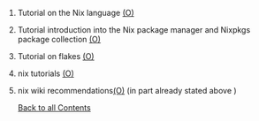 1. Tutorial on the Nix language [(O)](https://nixcloud.io/tour/?id=introduction/nix)
2. Tutorial introduction into the Nix package manager and Nixpkgs package collection [(O)](https://nixos.org/guides/nix-pills/)
3. Tutorial on flakes [(O)](https://nixos-and-flakes.thiscute.world)
4. nix tutorials [(O)](https://nix.dev/tutorials/)
5. nix wiki recommendations[(O)](https://nixos.wiki/wiki/Nix_Language:_Learning_resources) (in part already stated above )

   [Back to all Contents](../README.md)
